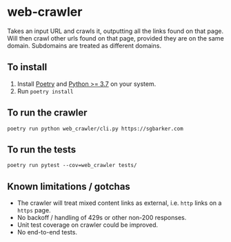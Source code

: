# web-crawler
Takes an input URL and crawls it, outputting all the links found on that page. Will then crawl other urls found on that page, provided they are on the same domain. Subdomains are treated as different domains. 

## To install
1. Install [Poetry](https://python-poetry.org/docs/) and [Python >= 3.7](https://www.python.org/downloads/) on your system.
2. Run `poetry install`

## To run the crawler
`poetry run python web_crawler/cli.py https://sgbarker.com`

## To run the tests
`poetry run pytest --cov=web_crawler tests/`

## Known limitations / gotchas
 - The crawler will treat mixed content links as external, i.e. `http` links on a `https` page.
 - No backoff / handling of 429s or other non-200 responses.
 - Unit test coverage on crawler could be improved.
 - No end-to-end tests.
